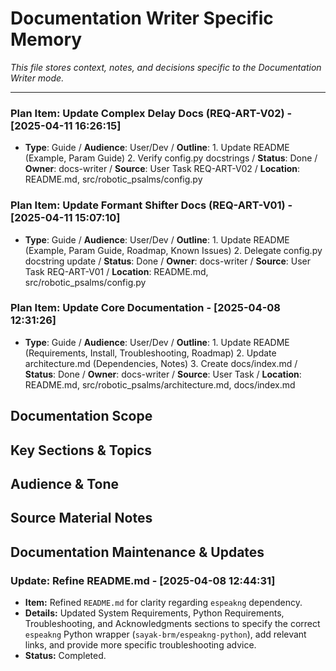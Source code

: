 # Documentation Writer Specific Memory

*This file stores context, notes, and decisions specific to the Documentation Writer mode.*

---


### Plan Item: Update Complex Delay Docs (REQ-ART-V02) - [2025-04-11 16:26:15]
- **Type**: Guide / **Audience**: User/Dev / **Outline**: 1. Update README (Example, Param Guide) 2. Verify config.py docstrings / **Status**: Done / **Owner**: docs-writer / **Source**: User Task REQ-ART-V02 / **Location**: README.md, src/robotic_psalms/config.py


### Plan Item: Update Formant Shifter Docs (REQ-ART-V01) - [2025-04-11 15:07:10]
- **Type**: Guide / **Audience**: User/Dev / **Outline**: 1. Update README (Example, Param Guide, Roadmap, Known Issues) 2. Delegate config.py docstring update / **Status**: Done / **Owner**: docs-writer / **Source**: User Task REQ-ART-V01 / **Location**: README.md, src/robotic_psalms/config.py


### Plan Item: Update Core Documentation - [2025-04-08 12:31:26]
- **Type**: Guide / **Audience**: User/Dev / **Outline**: 1. Update README (Requirements, Install, Troubleshooting, Roadmap) 2. Update architecture.md (Dependencies, Notes) 3. Create docs/index.md / **Status**: Done / **Owner**: docs-writer / **Source**: User Task / **Location**: README.md, src/robotic_psalms/architecture.md, docs/index.md

## Documentation Scope
<!-- Describe the documentation task -->

## Key Sections & Topics
<!-- Outline the document structure -->

## Audience & Tone
<!-- Define the target audience and writing style -->

## Source Material Notes
<!-- Link to relevant code, specs, or discussions -->

## Documentation Maintenance & Updates

### Update: Refine README.md - [2025-04-08 12:44:31]
- **Item:** Refined `README.md` for clarity regarding `espeakng` dependency.
- **Details:** Updated System Requirements, Python Requirements, Troubleshooting, and Acknowledgments sections to specify the correct `espeakng` Python wrapper (`sayak-brm/espeakng-python`), add relevant links, and provide more specific troubleshooting advice.
- **Status:** Completed.